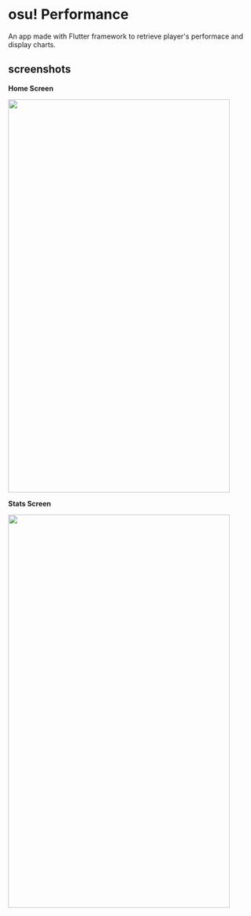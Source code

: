 # osu! Performance

An app made with Flutter framework to retrieve player's performace and display charts.

## screenshots

<b>Home Screen</b>

<img src="https://i.imgur.com/PLczEYs.png" width="450" height="800">

<b>Stats Screen</b>

<img src="https://i.imgur.com/MQrmoEV.png" width="450" height="800">

